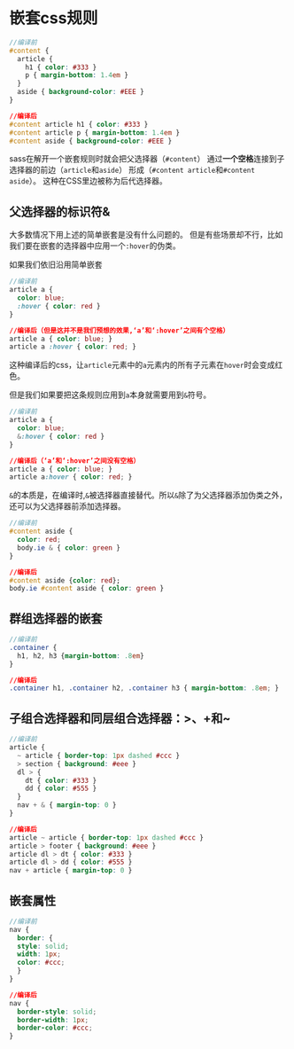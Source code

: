 # 嵌套css规则

```scss
//编译前
#content {
  article {
    h1 { color: #333 }
    p { margin-bottom: 1.4em }
  }
  aside { background-color: #EEE }
}
```

```css
//编译后
#content article h1 { color: #333 }
#content article p { margin-bottom: 1.4em }
#content aside { background-color: #EEE }
```

sass在解开一个嵌套规则时就会把父选择器（`#content`）
通过**一个空格**连接到子选择器的前边（`article`和`aside`）
形成（`#content article`和`#content aside`）。
这种在CSS里边被称为后代选择器。

## 父选择器的标识符&

大多数情况下用上述的简单嵌套是没有什么问题的。
但是有些场景却不行，比如我们要在嵌套的选择器中应用一个`:hover`的伪类。

如果我们依旧沿用简单嵌套
```scss
//编译前
article a {
  color: blue;
  :hover { color: red }
}
```

```css
//编译后（但是这并不是我们预想的效果,‘a’和‘:hover’之间有个空格）
article a { color: blue; }
article a :hover { color: red; }
```
这种编译后的css，让`article`元素中的`a`元素内的所有子元素在`hover`时会变成红色。

但是我们如果要把这条规则应用到`a`本身就需要用到`&`符号。
```scss
//编译前
article a {
  color: blue;
  &:hover { color: red }
}
```

```css
//编译后（‘a’和‘:hover’之间没有空格）
article a { color: blue; }
article a:hover { color: red; }
```
`&`的本质是，在编译时,`&`被选择器直接替代。所以`&`除了为父选择器添加伪类之外，还可以为父选择器前添加选择器。
```scss
//编译前
#content aside {
  color: red;
  body.ie & { color: green }
}
```

```css
//编译后
#content aside {color: red};
body.ie #content aside { color: green }
```

## 群组选择器的嵌套

```scss
//编译前
.container {
  h1, h2, h3 {margin-bottom: .8em}
}
```

```css
//编译后
.container h1, .container h2, .container h3 { margin-bottom: .8em; }
```

## 子组合选择器和同层组合选择器：>、+和~

```scss
//编译前
article {
  ~ article { border-top: 1px dashed #ccc }
  > section { background: #eee }
  dl > {
    dt { color: #333 }
    dd { color: #555 }
  }
  nav + & { margin-top: 0 }
}
```

```css
//编译后
article ~ article { border-top: 1px dashed #ccc }
article > footer { background: #eee }
article dl > dt { color: #333 }
article dl > dd { color: #555 }
nav + article { margin-top: 0 }
```

## 嵌套属性

```scss
//编译前
nav {
  border: {
  style: solid;
  width: 1px;
  color: #ccc;
  }
}
```

```css
//编译后
nav {
  border-style: solid;
  border-width: 1px;
  border-color: #ccc;
}
```